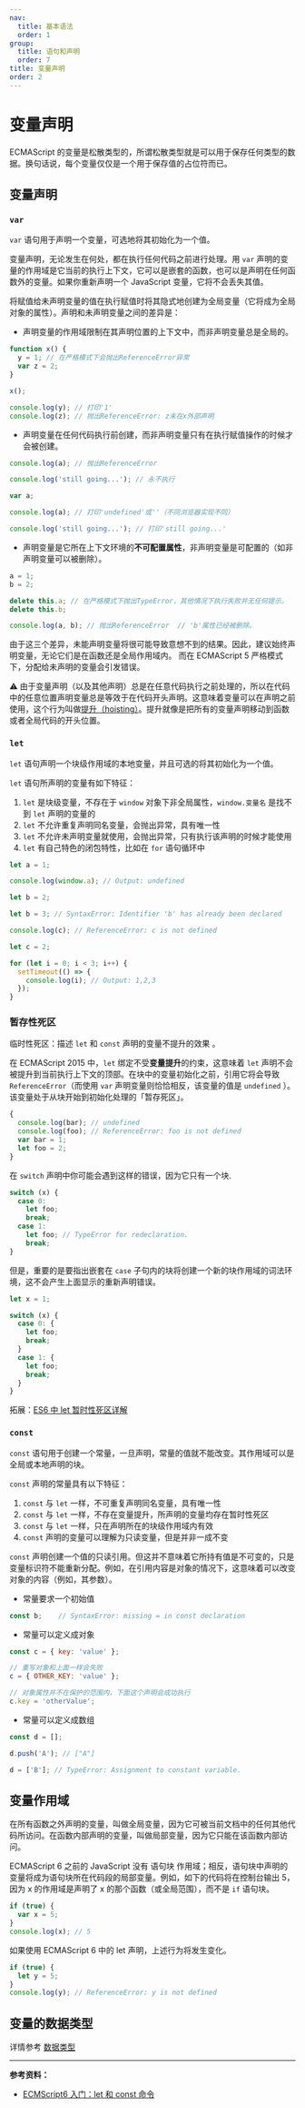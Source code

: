 ```yaml
---
nav:
  title: 基本语法
  order: 1
group:
  title: 语句和声明
  order: 7
title: 变量声明
order: 2
---
```


# 变量声明

ECMAScript 的变量是松散类型的，所谓松散类型就是可以用于保存任何类型的数据。换句话说，每个变量仅仅是一个用于保存值的占位符而已。

## 变量声明

### `var`

`var` 语句用于声明一个变量，可选地将其初始化为一个值。

变量声明，无论发生在何处，都在执行任何代码之前进行处理。用 `var` 声明的变量的作用域是它当前的执行上下文，它可以是嵌套的函数，也可以是声明在任何函数外的变量。如果你重新声明一个 JavaScript 变量，它将不会丢失其值。

将赋值给未声明变量的值在执行赋值时将其隐式地创建为全局变量（它将成为全局对象的属性）。声明和未声明变量之间的差异是：

- 声明变量的作用域限制在其声明位置的上下文中，而非声明变量总是全局的。

```js
function x() {
  y = 1; // 在严格模式下会抛出ReferenceError异常
  var z = 2;
}

x();

console.log(y); // 打印'1'
console.log(z); // 抛出ReferenceError: z未在x外部声明
```

- 声明变量在任何代码执行前创建，而非声明变量只有在执行赋值操作的时候才会被创建。

```js
console.log(a); // 抛出ReferenceError

console.log('still going...'); // 永不执行
```

```js
var a;

console.log(a); // 打印'undefined'或''（不同浏览器实现不同）

console.log('still going...'); // 打印'still going...'
```

- 声明变量是它所在上下文环境的**不可配置属性**，非声明变量是可配置的（如非声明变量可以被删除）。

```js
a = 1;
b = 2;

delete this.a; // 在严格模式下抛出TypeError，其他情况下执行失败并无任何提示。
delete this.b;

console.log(a, b); // 抛出ReferenceError	// 'b'属性已经被删除。
```

由于这三个差异，未能声明变量将很可能导致意想不到的结果。因此，建议始终声明变量，无论它们是在函数还是全局作用域内。 而在 ECMAScript 5 严格模式下，分配给未声明的变量会引发错误。

⚠️ 由于变量声明（以及其他声明）总是在任意代码执行之前处理的，所以在代码中的任意位置声明变量总是等效于在代码开头声明。这意味着变量可以在声明之前使用，这个行为叫做[提升（hoisting）](../../core-modules/executable-code-and-execution-contexts/compilation/hoisting)。提升就像是把所有的变量声明移动到函数或者全局代码的开头位置。

### `let`

`let` 语句声明一个块级作用域的本地变量，并且可选的将其初始化为一个值。

`let` 语句所声明的变量有如下特征：

1. `let` 是块级变量，不存在于 `window` 对象下非全局属性，`window.变量名` 是找不到 `let` 声明的变量的
2. `let` 不允许重复声明同名变量，会抛出异常，具有唯一性
3. `let` 不允许未声明变量就使用，会抛出异常，只有执行该声明的时候才能使用
4. `let` 有自己特色的闭包特性，比如在 `for` 语句循环中

```js
let a = 1;

console.log(window.a); // Output: undefined
```

```js
let b = 2;

let b = 3; // SyntaxError: Identifier 'b' has already been declared
```

```js
console.log(c); // ReferenceError: c is not defined

let c = 2;
```

```js
for (let i = 0; i < 3; i++) {
  setTimeout(() => {
    console.log(i); // Output: 1,2,3
  });
}
```

### 暂存性死区

临时性死区：描述 `let` 和 `const` 声明的变量不提升的效果 。

在 ECMAScript 2015 中，`let` 绑定不受**变量提升**的约束，这意味着 `let` 声明不会被提升到当前执行上下文的顶部。在块中的变量初始化之前，引用它将会导致 `ReferenceError`（而使用 `var` 声明变量则恰恰相反，该变量的值是 `undefined` ）。该变量处于从块开始到初始化处理的「暂存死区」。

```js
{
  console.log(bar); // undefined
  console.log(foo); // ReferenceError: foo is not defined
  var bar = 1;
  let foo = 2;
}
```

在 `switch` 声明中你可能会遇到这样的错误，因为它只有一个块.

```js
switch (x) {
  case 0:
    let foo;
    break;
  case 1:
    let foo; // TypeError for redeclaration.
    break;
}
```

但是，重要的是要指出嵌套在 `case` 子句内的块将创建一个新的块作用域的词法环境，这不会产生上面显示的重新声明错误。

```js
let x = 1;

switch (x) {
  case 0: {
    let foo;
    break;
  }
  case 1: {
    let foo;
    break;
  }
}
```

拓展：[ES6 中 let 暂时性死区详解](https://segmentfault.com/a/1190000015603779)

### `const`

`const` 语句用于创建一个常量，一旦声明，常量的值就不能改变。其作用域可以是全局或本地声明的块。

`const` 声明的常量具有以下特征：

1. `const` 与 `let` 一样，不可重复声明同名变量，具有唯一性
2. `const` 与 `let` 一样，不存在变量提升，所声明的变量均存在暂时性死区
3. `const` 与 `let` 一样，只在声明所在的块级作用域内有效
4. `const` 声明的变量可以理解为只读变量，但是并非一成不变

`const` 声明创建一个值的只读引用。但这并不意味着它所持有值是不可变的，只是变量标识符不能重新分配。例如，在引用内容是对象的情况下，这意味着可以改变对象的内容（例如，其参数）。

- 常量要求一个初始值

```js
const b; 	// SyntaxError: missing = in const declaration
```

- 常量可以定义成对象

```js
const c = { key: 'value' };

// 重写对象和上面一样会失败
c = { OTHER_KEY: 'value' };

// 对象属性并不在保护的范围内，下面这个声明会成功执行
c.key = 'otherValue';
```

- 常量可以定义成数组

```js
const d = [];

d.push('A'); // ["A"]

d = ['B']; // TypeError: Assignment to constant variable.
```

## 变量作用域

在所有函数之外声明的变量，叫做全局变量，因为它可被当前文档中的任何其他代码所访问。在函数内部声明的变量，叫做局部变量，因为它只能在该函数内部访问。

ECMAScript 6 之前的 JavaScript 没有 语句块 作用域；相反，语句块中声明的变量将成为语句块所在代码段的局部变量。例如，如下的代码将在控制台输出 5，因为 x 的作用域是声明了 x 的那个函数（或全局范围），而不是 `if` 语句块。

```js
if (true) {
  var x = 5;
}
console.log(x); // 5
```

如果使用 ECMAScript 6 中的 let 声明，上述行为将发生变化。

```js
if (true) {
  let y = 5;
}
console.log(y); // ReferenceError: y is not defined
```

## 变量的数据类型

详情参考 [数据类型](../data-types/data-types)

---

**参考资料：**

- [ECMScript6 入门：let 和 const 命令](http://es6.ruanyifeng.com/#docs/let)
